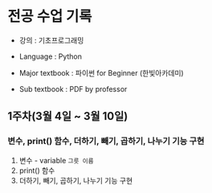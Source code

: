 # 전공 수업 기록
- 강의 : 기초프로그래밍

- Language : Python
- Major textbook : 파이썬 for Beginner (한빛아카데미)
- Sub textbook : PDF by professor

## 1주차(3월 4일 ~ 3월 10일)
### 변수, print() 함수, 더하기, 빼기, 곱하기, 나누기 기능 구현
1. 변수 - variable  ``그릇 이름``  
2. print() 함수
3. 더하기, 빼기, 곱하기, 나누기 기능 구현

